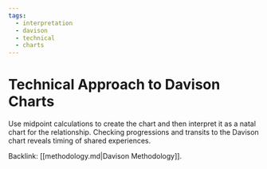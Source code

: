 ```yaml
---
tags:
  - interpretation
  - davison
  - technical
  - charts
---
```

# Technical Approach to Davison Charts

Use midpoint calculations to create the chart and then interpret it as a natal chart for the relationship. Checking progressions and transits to the Davison chart reveals timing of shared experiences.

Backlink: [[methodology.md|Davison Methodology]].

